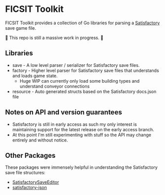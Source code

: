 # FICSIT Toolkit

FICSIT Toolkit provides a collection of Go libraries for parsing a [Satisfactory](https://www.satisfactorygame.com/) save game file.

🚧 This repo is still a massive work in progress. 🚧

## Libraries

- save - A low level parser / serializer for Satisfactory save files.
- factory - Higher level parser for Satisfactory save files that understands and loads game state.
  - Huge WIP can currently only load some building types and understand conveyor connections
- resource - Auto generated structs based on the Satisfactory docs.json file

## Notes on API and version guarantees

- Satisfactory is still in early access as such my only interest is maintaining support for the latest
release on the early access branch.
- At this point I'm still experimenting with stuff so the API may change entirely and without notice.

## Other Packages

These packages were immensely helpful in understanding the Satisfactory save file structures:
- [SatisfactorySaveEditor](https://github.com/Goz3rr/SatisfactorySaveEditor)
- [satisfactory-json](https://github.com/ficsit-felix/satisfactory-json)